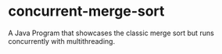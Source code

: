# concurrent-merge-sort
A Java Program that showcases the classic merge sort but runs concurrently with multithreading.
